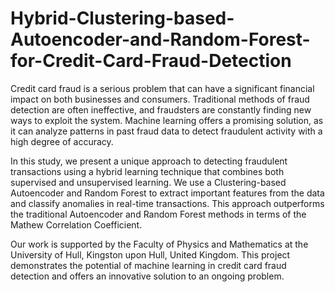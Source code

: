 # Hybrid-Clustering-based-Autoencoder-and-Random-Forest-for-Credit-Card-Fraud-Detection
Credit card fraud is a serious problem that can have a significant financial impact on both businesses and consumers. Traditional methods of fraud detection are often ineffective, and fraudsters are constantly finding new ways to exploit the system. Machine learning offers a promising solution, as it can analyze patterns in past fraud data to detect fraudulent activity with a high degree of accuracy.

In this study, we present a unique approach to detecting fraudulent transactions using a hybrid learning technique that combines both supervised and unsupervised learning. We use a Clustering-based Autoencoder and Random Forest to extract important features from the data and classify anomalies in real-time transactions. This approach outperforms the traditional Autoencoder and Random Forest methods in terms of the Mathew Correlation Coefficient.

Our work is supported by the Faculty of Physics and Mathematics at the University of Hull, Kingston upon Hull, United Kingdom. This project demonstrates the potential of machine learning in credit card fraud detection and offers an innovative solution to an ongoing problem.
